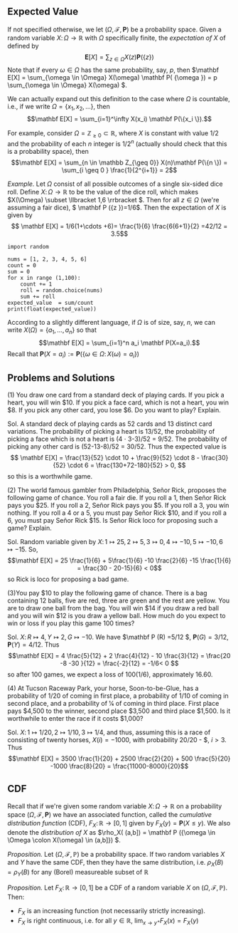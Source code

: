 ## Expected Value 

If not specified otherwise, we let $(\Omega, \mathcal F, \mathbf P)$ be a probability space. Given a random variable $X \colon \Omega \to \mathbb R$ with $\Omega$ specifically finite, the *expectation of $X$* of defined by 
$$
\mathbf E[X] = \sum_{ z \in \Omega} X(z) \mathbf P (\{z \})
$$
Note that if every $\omega \in \Omega$ has the same probability, say, $p$, then $\mathbf E[X] = \sum_{\omega \in \Omega} X(\omega) \mathbf P( \{\omega \}) = p \sum_{\omega \in \Omega} X(\omega) $.

We can actually expand out this definition to the case where $\Omega$ is countable, i.e., if we write $\Omega = \{x_1, x_2, \ldots \}$, then 
$$\mathbf E[X] = \sum_{i=1}^\infty X(x_i) \mathbf P(\{x_i \}).$$

For example, consider $\Omega = \mathbb Z_{\geq 0 } \subset \mathbb R$, where $X$ is constant with value $1/2$ and the probability of each $n$ integer is $1/2^n$ (actually should check that this is a probability space), then 
$$\mathbf E[X] = \sum_{n \in \mathbb Z_{\geq 0}} X(n)\mathbf P(\{n \}) = \sum_{i \geq 0 } \frac{1}{2^{i+1}} = 2$$

*Example.* Let $\Omega$ consist of all possible outcomes of a single six-sided dice roll. Define $X \colon \Omega \to \mathbb R$ to be the value of the dice roll, which makes $X(\Omega) \subset \llbracket 1,6 \rrbracket $. Then for all $z \in \Omega$ (we're assuming a fair dice), $ \mathbf P (\{z \})=1/6$. Then the expectation of $X$ is given by 
$$ \mathbf E[X] = 1/6(1+\cdots +6)= \frac{1}{6} \frac{6(6+1)}{2} =42/12 = 3.5$$
```
import random 

nums = [1, 2, 3, 4, 5, 6]
count = 0
sum = 0 
for x in range (1,100): 
    count += 1 
    roll = random.choice(nums)
    sum += roll
expected_value  = sum/count 
print(float(expected_value))
```
According to a slightly different language, if $\Omega$ is of size, say, $n$, we can write $X(\Omega) = \{a_1, \ldots, a_n \}$ so that
$$\mathbf E[X] = \sum_{i=1}^n a_i \mathbf P(X=a_i).$$ 
Recall that $\mathbf P(X=a_i) := \mathbf P ( \{ \omega \in \Omega \colon X(\omega) = a_i \})$

## Problems and Solutions

(1) You draw one card from a standard deck of playing cards. If you pick a heart, you will win $10. If you pick a face card, which is not a heart, you win $8. If you pick any other card, you lose $6. Do you want to play? Explain.

Sol. A standard deck of playing cards as 52 cards and 13 distinct card variations. The probability of picking a heart is 13/52, the probability of picking a face which is not a heart is (4 $\cdot$ 3-3)/52 = 9/52. The probability of picking any other card is (52-13-8)/52 = 30/52. Thus the expected value is 
$$ \mathbf E[X] = \frac{13}{52} \cdot 10 + \frac{9}{52} \cdot 8 - \frac{30}{52} \cdot 6 = \frac{130+72-180}{52} > 0, $$
so this is a worthwhile game. 

(2) The world famous gambler from Philadelphia, Señor Rick, proposes the following game of chance. You roll a fair die. If you roll a 1, then Señor Rick pays you $25. If you roll a 2, Señor Rick pays you $5. If you roll a 3, you win nothing. If you roll a 4 or a 5, you must pay Señor Rick $10, and if you roll a 6, you must pay Señor Rick $15. Is Señor Rick loco for proposing such a game? Explain.

Sol. Random variable given by $X \colon 1 \mapsto 25, 2 \mapsto 5, 3 \mapsto 0, 4 \mapsto -10, 5 \mapsto -10, 6 \mapsto -15$. So,
$$\mathbf E[X] = 25 \frac{1}{6} + 5\frac{1}{6} -10 \frac{2}{6} -15 \frac{1}{6} = \frac{30 - 20-15}{6} < 0$$
so Rick is loco for proposing a bad game.

(3)You pay $10 to play the following game of chance. There is a bag containing 12 balls, five are red, three are green and the rest are yellow. You are to draw one ball from the bag. You will win $14 if you draw a red ball and you will win $12 is you draw a yellow ball. How much do you expect to win or loss if you play this game 100 times?

Sol. $X \colon R \mapsto 4, Y \mapsto 2, G \mapsto -10$. We have $\mathbf P (R) =5/12 $, $\mathbf P(G) = 3/12$, $\mathbf P(Y) = 4/12$. Thus 
$$\mathbf E[X] = 4 \frac{5}{12} + 2 \frac{4}{12} - 10 \frac{3}{12} = \frac{20 -8 -30 }{12} = \frac{-2}{12} = -1/6< 0 $$ 
so after 100 games, we expect a loss of $100 (1/6)$, approximately 16.60.

(4) At Tucson Raceway Park, your horse, Soon-to-be-Glue, has a probability of 1/20 of coming in first place, a probability of 1/10 of coming in second place, and a probability of 1⁄4 of coming in third place. First place pays $4,500 to the winner, second place $3,500 and third place $1,500. Is it worthwhile to enter the race if it costs $1,000?

Sol. $X \colon 1 \mapsto 1/20 , 2 \mapsto 1/10, 3 \mapsto 1/4$, and thus, assuming this is a race of consisting of twenty horses, $X(i) = -1000$, with probability 20/20 - $, $i > 3$. Thus $$\mathbf E[X] = 3500 \frac{1}{20} + 2500 \frac{2}{20} + 500 \frac{5}{20} -1000 \frac{8}{20} = \frac{11000-8000}{20}$$

## CDF
Recall that if we're given some random variable $X \colon \Omega \to \mathbb R$ on a probability space $(\Omega, \mathcal F , \mathbf P)$ we have an associated function, called the *cumulative distribution function* (CDF), $F_X \colon \mathbb R \to [0,1]$ given by $F_X(y) = \mathbf P(X \leq y)$. 
We also denote the *distribution of $X$* as $\rho_X( (a,b]) = \mathbf P (\{\omega \in \Omega \colon X(\omega)  \in (a,b]\}) $.

*Proposition.* Let $(\Omega, \mathcal F, \mathbb P)$ be a probability space. If two random variables  $X$ and $Y$ have the same CDF, then they have the same distribution, i.e. $\rho_X(B) = \rho_Y(B)$ for any (Borel) measureable subset of $\mathbb R$

*Proposition.* Let $F_X \colon \mathbb R \to [0,1]$ be a CDF of a random variable $X$ on $(\Omega, \mathcal F, \mathbb P)$. Then:
- $F_X$ is an increasing function (not necessarily strictly increasing).
- $F_X$ is right continuous, i.e. for all $y \in \mathbb R$, $\lim_{x \to y^+} F_X(x)  = F_X(y)$